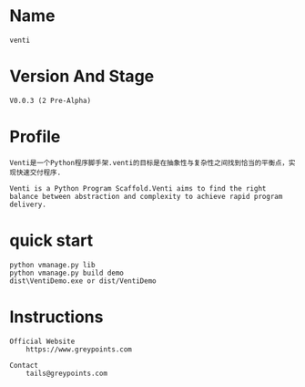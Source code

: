 # Name
    venti

# Version And Stage
    V0.0.3 (2 Pre-Alpha)

# Profile
    Venti是一个Python程序脚手架.venti的目标是在抽象性与复杂性之间找到恰当的平衡点，实现快速交付程序.

    Venti is a Python Program Scaffold.Venti aims to find the right balance between abstraction and complexity to achieve rapid program delivery.

# quick start
    python vmanage.py lib
    python vmanage.py build demo
    dist\VentiDemo.exe or dist/VentiDemo

# Instructions
    Official Website
        https://www.greypoints.com

    Contact
        tails@greypoints.com
